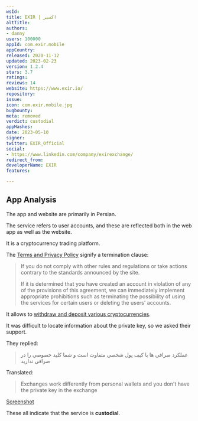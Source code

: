 ```yaml
---
wsId: 
title: EXIR | اکسیر
altTitle: 
authors:
- danny
users: 100000
appId: com.exir.mobile
appCountry: 
released: 2020-11-12
updated: 2023-02-23
version: 1.2.4
stars: 3.7
ratings: 
reviews: 14
website: https://www.exir.io/
repository: 
issue: 
icon: com.exir.mobile.jpg
bugbounty: 
meta: removed
verdict: custodial
appHashes: 
date: 2023-05-10
signer: 
twitter: EXIR_Official
social:
- https://www.linkedin.com/company/exirexchange/
redirect_from: 
developerName: EXIR
features: 

---
```


## App Analysis 

The app and website are primarily in Persian. 

The service refers to user accounts, and these are reflected both in the web app as well as the website. 

It is a cryptocurrency trading platform.

The [Terms and Privacy Policy](https://www-exir-io.translate.goog/terms_privacy/?_x_tr_sl=tr&_x_tr_tl=en&_x_tr_hl=en&_x_tr_pto=wapp) signify a termination clause: 

> If you do not comply with other rules and regulations or take actions contrary to the standards announced by the site.
>
> If it is determined that you have created an account in violation of any of the provisions of this agreement, we can immediately implement appropriate prohibitions such as terminating the possibility of using the services for certain users or deleting the users' accounts.

It allows to [withdraw and deposit various cryptocurrencies](https://www-exir-io.translate.goog/tutorial-transfer-crypto/?_x_tr_sl=tr&_x_tr_tl=en&_x_tr_hl=en&_x_tr_pto=wapp). 

It was difficult to locate information about the private key, so we asked their support. 

They replied: 

> عملکرد صرافی ها با کیف پول شخصی متفاوت است و شما کلید خصوصی را در صرافی ندارید

Translated:

> Exchanges work differently from personal wallets and you don't have the private key in the exchange

[Screenshot](https://twitter.com/BitcoinWalletz/status/1623970254060949505)

These all indicate that the service is **custodial**.


